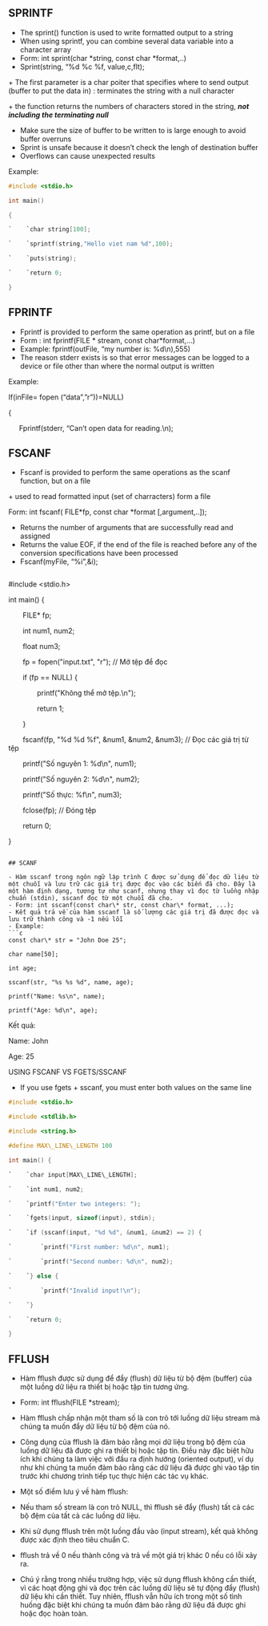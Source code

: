 ## SPRINTF

- The sprint() function is used to write formatted output to a string
- When using sprintf, you can combine several data variable into a character array
- Form: int sprint(char \*string, const char \*format,..)
- Sprint(string, “%d %c %f, value,c,flt);

\+ The first parameter is a char poiter that specifies where to send output (buffer to put the data in) : terminates the string with a null character

\+ the function returns the numbers of characters stored in the string, ***not including the terminating null***

- Make sure the size of buffer to be written to is large enough to avoid buffer overruns
- Sprint is unsafe because it doesn’t check the lengh of destination buffer
- Overflows can cause unexpected results

Example:
```c
#include <stdio.h>

int main()

{

`    `char string[100];

`    `sprintf(string,"Hello viet nam %d",100);

`    `puts(string);

`    `return 0;

}
```

## FPRINTF

- Fprintf is provided to perform the same operation as printf, but on a file
- Form : int fprintf(FILE \* stream, const char\*format,…)
- Example: fprintf(outFile, “my number is: %d\n),555)
- The reason stderr exists is so that error messages can be logged to a device or file other than where the normal output is written

Example:

If(inFile= fopen (“data”,”r”))=NULL)

{

`	`Fprintf(stderr, “Can’t open data for reading.\n);

## FSCANF

- Fscanf is provided to perform the same operations as the scanf function, but on a file

\+ used to read formatted input (set of charracters) form a file

Form: int fscanf( FILE\*fp, const char \*format [,argument,..]);

- Returns the number of arguments that are successfully read and assigned
- Returns the value EOF, if the end of the file is reached before any of the conversion specifications have been processed
- Fscanf(myFile, “%i”,&i);
  ```c
#include <stdio.h>

int main() {

`    `FILE\* fp;

`    `int num1, num2;

`    `float num3;

`    `fp = fopen("input.txt", "r");  // Mở tệp để đọc

`    `if (fp == NULL) {

`        `printf("Không thể mở tệp.\n");

`        `return 1;

`    `}

`    `fscanf(fp, "%d %d %f", &num1, &num2, &num3);  // Đọc các giá trị từ tệp

`    `printf("Số nguyên 1: %d\n", num1);

`    `printf("Số nguyên 2: %d\n", num2);

`    `printf("Số thực: %f\n", num3);

`    `fclose(fp);  // Đóng tệp

`    `return 0;

}
```

## SCANF

- Hàm sscanf trong ngôn ngữ lập trình C được sử dụng để đọc dữ liệu từ một chuỗi và lưu trữ các giá trị được đọc vào các biến đã cho. Đây là một hàm định dạng, tương tự như scanf, nhưng thay vì đọc từ luồng nhập chuẩn (stdin), sscanf đọc từ một chuỗi đã cho.
- Form: int sscanf(const char\* str, const char\* format, ...); 
- Kết quả trả về của hàm sscanf là số lượng các giá trị đã được đọc và lưu trữ thành công và -1 nếu lỗi
- Example: 
```c
const char\* str = "John Doe 25";

char name[50];

int age;

sscanf(str, "%s %s %d", name, age);

printf("Name: %s\n", name);

printf("Age: %d\n", age);
```

Kết quả: 

Name: John

Age: 25

USING FSCANF VS FGETS/SSCANF

- If you use fgets + sscanf, you must enter both values on the same line
```c
#include <stdio.h>

#include <stdlib.h>

#include <string.h>

#define MAX\_LINE\_LENGTH 100

int main() {

`    `char input[MAX\_LINE\_LENGTH];

`    `int num1, num2;

`    `printf("Enter two integers: ");

`    `fgets(input, sizeof(input), stdin);

`    `if (sscanf(input, "%d %d", &num1, &num2) == 2) {

`        `printf("First number: %d\n", num1);

`        `printf("Second number: %d\n", num2);

`    `} else {

`        `printf("Invalid input!\n");

`    `}

`    `return 0;

}
```

## FFLUSH

- Hàm fflush được sử dụng để đẩy (flush) dữ liệu từ bộ đệm (buffer) của một luồng dữ liệu ra thiết bị hoặc tập tin tương ứng.
- Form: int fflush(FILE \*stream);
- Hàm fflush chấp nhận một tham số là con trỏ tới luồng dữ liệu stream mà chúng ta muốn đẩy dữ liệu từ bộ đệm của nó.

- Công dụng của fflush là đảm bảo rằng mọi dữ liệu trong bộ đệm của luồng dữ liệu đã được ghi ra thiết bị hoặc tập tin. Điều này đặc biệt hữu ích khi chúng ta làm việc với đầu ra định hướng (oriented output), ví dụ như khi chúng ta muốn đảm bảo rằng các dữ liệu đã được ghi vào tập tin trước khi chương trình tiếp tục thực hiện các tác vụ khác.

- Một số điểm lưu ý về hàm fflush:

- Nếu tham số stream là con trỏ NULL, thì fflush sẽ đẩy (flush) tất cả các bộ đệm của tất cả các luồng dữ liệu.
- Khi sử dụng fflush trên một luồng đầu vào (input stream), kết quả không được xác định theo tiêu chuẩn C.
- fflush trả về 0 nếu thành công và trả về một giá trị khác 0 nếu có lỗi xảy ra.
- Chú ý rằng trong nhiều trường hợp, việc sử dụng fflush không cần thiết, vì các hoạt động ghi và đọc trên các luồng dữ liệu sẽ tự động đẩy (flush) dữ liệu khi cần thiết. Tuy nhiên, fflush vẫn hữu ích trong một số tình huống đặc biệt khi chúng ta muốn đảm bảo rằng dữ liệu đã được ghi hoặc đọc hoàn toàn.
